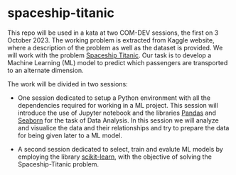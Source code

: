 # spaceship-titanic

This repo will be used in a kata at two COM-DEV sessions, the first on 3 October 2023. The working problem is extracted from Kaggle website, where a description of the problem as well as the dataset is provided. We will work with the problem [Spaceship Titanic](https://www.kaggle.com/competitions/spaceship-titanic/). Our task is to develop a Machine Learning (ML) model to predict which passengers are transported to an alternate dimension.

The work will be divided in two sessions:

- One session dedicated to setup a Python environment with all the dependencies required for working in a ML project. This session will introduce the use of Jupyter notebook and the libraries [Pandas](https://pandas.pydata.org/docs/getting_started/index.html) and [Seaborn](https://seaborn.pydata.org/tutorial/introduction.html) for the task of Data Analysis. In this session we will analyze and visualice the data and their relationships and try to prepare the data for being given later to a ML model.

- A second session dedicated to select, train and evalute ML models by employing the library [scikit-learn](https://scikit-learn.org/stable/getting_started.html), with the objective of solving the Spaceship-Titanic problem.
